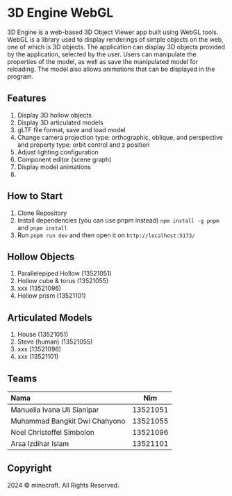 # 3D Engine WebGL

3D Engine is a web-based 3D Object Viewer app built using WebGL tools. WebGL is a library used to display renderings of simple objects on the web, one of which is 3D objects. The application can display 3D objects provided by the application, selected by the user. Users can manipulate the properties of the model, as well as save the manipulated model for reloading. The model also allows animations that can be displayed in the program.

## Features

1. Display 3D hollow objects
2. Display 3D articulated models
3. gLTF file format, save and load model
4. Change camera projection type: orthographic, oblique, and perspective and property type: orbit control and z position
5. Adjust lighting configuration
6. Component editor (scene graph)
7. Display model animations
9. 

## How to Start

1. Clone Repository
2. Install dependencies (you can use pnpm instead) ```npm install -g pnpm``` and ```pnpm install```
3. Run ```pnpm run dev``` and then open it on ```http://localhost:5173/```

## Hollow Objects

1. Parallelepiped Hollow (13521051)
2. Hollow cube & torus (13521055)
3. xxx (13521096)
4. Hollow prism (13521101)

## Articulated Models

1. House (13521051)
2. Steve (human) (13521055)
3. xxx (13521096)
4. xxx (13521101)

## Teams

| Nama                           | Nim      |
| :----------------------------- | :------: |
| Manuella Ivana Uli Sianipar    | 13521051 |
| Muhammad Bangkit Dwi Chahyono  | 13521055 |
| Noel Christoffel Simbolon      | 13521096 |
| Arsa Izdihar Islam             | 13521101 |

## Copyright
2024 © minecraft. All Rights Reserved.
